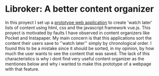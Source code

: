 # Libroker: A better content organizer

In this proyect I set up a <a href="https://sakaloner.github.io/">prototype web application</a> to create 'watch later' lists of content using html, css and the javascript framework vue.js.
This proyect is motivated by faults I have observed in content organizers like Pocket and Instapaper. My main concern is that this applications sort the content their users save to ''watch later'' simply by chronological order. I found this to be a mistake since it should be sorted, in my opinion, by how much the user wants to see the content that was saved. The lack of this characteristics is why i dont find very useful content organizer as the mentiones below and why i wanted to make this prototype of a webpage with that feature. 
